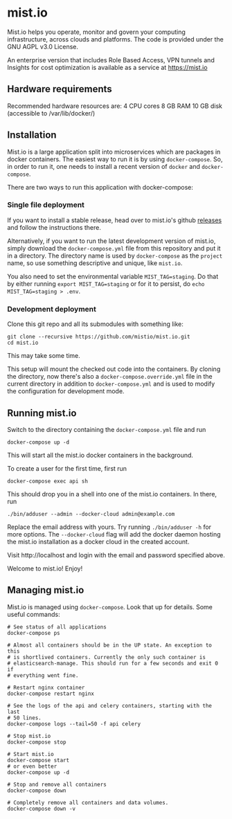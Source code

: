 # mist.io

Mist.io helps you operate, monitor and govern your computing infrastructure,
across clouds and platforms. The code is provided under the GNU AGPL v3.0
License.

An enterprise version that includes Role Based Access, VPN tunnels and
Insights for cost optimization is available as a service at https://mist.io


## Hardware requirements

Recommended hardware resources are:
    4 CPU cores
    8 GB RAM
    10 GB disk (accessible to /var/lib/docker/)


## Installation

Mist.io is a large application split into microservices which are packages in
docker containers. The easiest way to run it is by using `docker-compose`. So,
in order to run it, one needs to install a recent version of `docker` and
`docker-compose`.

There are two ways to run this application with docker-compose:


### Single file deployment

If you want to install a stable release, head over to mist.io's github
[releases](https://github.com/mistio/mist.io/releases/) and follow the
instructions there.

Alternatively, if you want to run the latest development version of mist.io,
simply download the `docker-compose.yml` file from this repository and put it
in a directory. The directory name is used by `docker-compose` as the `project`
name, so use something descriptive and unique, like `mist.io`.

You also need to set the environmental variable `MIST_TAG=staging`. Do that by
either running `export MIST_TAG=staging` or for it to persist, do
`echo MIST_TAG=staging > .env`.


### Development deployment

Clone this git repo and all its submodules with something like:

    git clone --recursive https://github.com/mistio/mist.io.git
    cd mist.io

This may take some time.

This setup will mount the checked out code into the containers. By cloning the
directory, now there's also a `docker-compose.override.yml` file in the current
directory in addition to `docker-compose.yml` and is used to modify the
configuration for development mode.


## Running mist.io

Switch to the directory containing the `docker-compose.yml` file and run

    docker-compose up -d

This will start all the mist.io docker containers in the background.

To create a user for the first time, first run

    docker-compose exec api sh

This should drop you in a shell into one of the mist.io containers. In there,
run

    ./bin/adduser --admin --docker-cloud admin@example.com

Replace the email address with yours. Try running `./bin/adduser -h` for more
options. The `--docker-cloud` flag will add the docker daemon hosting the
mist.io installation as a docker cloud in the created account.

Visit http://localhost and login with the email and password specified above.

Welcome to mist.io! Enjoy!


## Managing mist.io

Mist.io is managed using `docker-compose`. Look that up for details. Some
useful commands:

    # See status of all applications
    docker-compose ps

    # Almost all containers should be in the UP state. An exception to this
    # is shortlived containers. Currently the only such container is
    # elasticsearch-manage. This should run for a few seconds and exit 0 if
    # everything went fine.

    # Restart nginx container
    docker-compose restart nginx

    # See the logs of the api and celery containers, starting with the last
    # 50 lines.
    docker-compose logs --tail=50 -f api celery

    # Stop mist.io
    docker-compose stop

    # Start mist.io
    docker-compose start
    # or even better
    docker-compose up -d

    # Stop and remove all containers
    docker-compose down

    # Completely remove all containers and data volumes.
    docker-compose down -v

